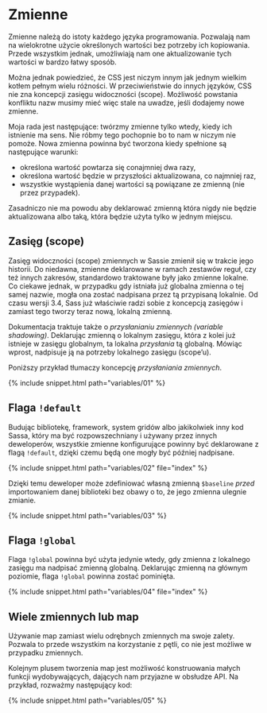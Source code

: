 
# Zmienne

Zmienne należą do istoty każdego języka programowania. Pozwalają nam na wielokrotne użycie określonych wartości bez potrzeby ich kopiowania. Przede wszystkim jednak, umożliwiają nam one aktualizowanie tych wartości w bardzo łatwy sposób.

Można jednak powiedzieć, że CSS jest niczym innym jak jednym wielkim kotłem pełnym wielu różności. W przeciwieństwie do innych języków, CSS nie zna koncepcji zasięgu widoczności (scope). Możliwość powstania konfliktu nazw musimy mieć więc stale na uwadze, jeśli dodajemy nowe zmienne.

Moja rada jest następujące: twórzmy zmienne tylko wtedy, kiedy ich istnienie ma sens. Nie róbmy tego pochopnie bo to nam w niczym nie pomoże. Nowa zmienna powinna być tworzona kiedy spełnione są następujące warunki:

* określona wartość powtarza się conajmniej dwa razy,
* określona wartość będzie w przyszłości aktualizowana, co najmniej raz,
* wszystkie wystąpienia danej wartości są powiązane ze zmienną (nie przez przypadek).

Zasadniczo nie ma powodu aby deklarować zmienną która nigdy nie będzie aktualizowana albo taką, która będzie użyta tylko w jednym miejscu.

## Zasięg (scope)

Zasięg widoczności (scope) zmiennych w Sassie zmienił się w trakcie jego historii. Do niedawna, zmienne deklarowane w ramach zestawów reguł, czy też innych zakresów, standardowo traktowane były jako zmienne lokalne. Co ciekawe jednak, w przypadku gdy istniała już globalna zmienna o tej samej nazwie, mogła ona zostać nadpisana przez tą przypisaną lokalnie. Od czasu wersji 3.4, Sass już właściwie radzi sobie z koncepcją zasięgów i zamiast tego tworzy teraz nową, lokalną zmienną.

Dokumentacja traktuje także o *przysłanianiu zmiennych (variable shadowing)*. Deklarując zmienną o lokalnym zasięgu, która z kolei już istnieje w zasięgu globalnym, ta lokalna *przysłania* tą globalną. Mówiąc wprost, nadpisuje ją na potrzeby lokalnego zasięgu (scope’u).

Poniższy przykład tłumaczy koncepcję *przysłaniania zmiennych*.

{% include snippet.html path="variables/01" %}

## Flaga `!default`

Budując bibliotekę, framework, system gridów albo jakikolwiek inny kod Sassa, który ma być rozpowszechniany i używany przez innych deweloperów, wszystkie zmienne konfigurujące powinny być deklarowane z flagą `!default`, dzięki czemu będą one mogły być później nadpisane.

{% include snippet.html path="variables/02" file="index" %}

Dzięki temu deweloper może zdefiniować własną zmienną `$baseline` *przed* importowaniem danej biblioteki bez obawy o to, że jego zmienna ulegnie zmianie.

{% include snippet.html path="variables/03" %}

## Flaga `!global`

Flaga `!global` powinna być użyta jedynie wtedy, gdy zmienna z lokalnego zasięgu ma nadpisać zmienną globalną. Deklarując zmienną na głównym poziomie, flaga `!global` powinna zostać pominięta.

{% include snippet.html path="variables/04" file="index" %}

## Wiele zmiennych lub map

Używanie map zamiast wielu odrębnych zmiennych ma swoje zalety. Pozwala to przede wszystkim na korzystanie z pętli, co nie jest możliwe w przypadku zmiennych.

Kolejnym plusem tworzenia map jest możliwość konstruowania małych funkcji wydobywających, dających nam przyjazne w obsłudze API. Na przykład, rozważmy następujący kod:

{% include snippet.html path="variables/05" %}
